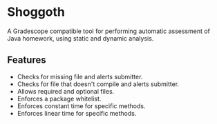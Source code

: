 # Shoggoth
A Gradescope compatible tool for performing automatic assessment of Java homework, using static and dynamic analysis.

## Features
* Checks for missing file and alerts submitter.
* Checks for file that doesn't compile and alerts submitter.
* Allows required and optional files.
* Enforces a package whitelist.
* Enforces constant time for specific methods.
* Enforces linear time for specific methods.